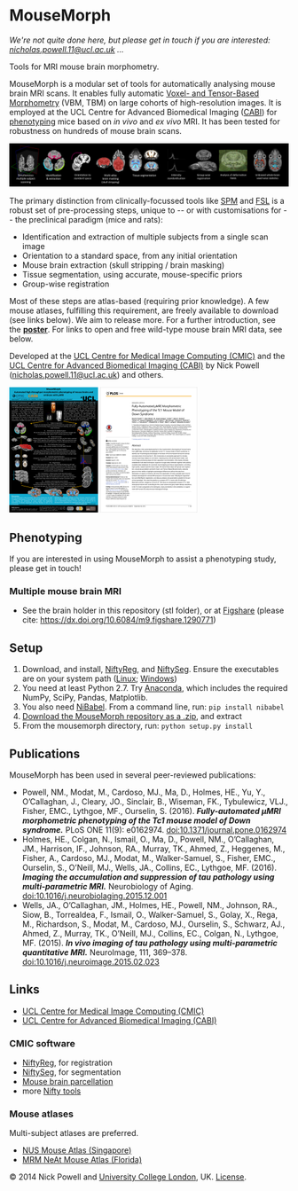 MouseMorph
==========

_We're not quite done here, but please get in touch if you are interested: nicholas.powell.11@ucl.ac.uk ..._

Tools for MRI mouse brain morphometry.

MouseMorph is a modular set of tools for automatically analysing mouse brain MRI scans. It enables fully automatic [Voxel- and Tensor-Based Morphometry][ashb_vbm_2000] (VBM, TBM) on large cohorts of high-resolution images. It is employed at the UCL Centre for Advanced Biomedical Imaging ([CABI][CABI]) for [phenotyping](http://en.wikipedia.org/wiki/Phenotype) mice based on *in vivo* and *ex vivo* MRI. It has been tested for robustness on hundreds of mouse brain scans.

[![Pipeline summary](docs/pipeline_summary.png)](docs/pipeline_summary.png)

The primary distinction from clinically-focussed tools like [SPM](http://www.fil.ion.ucl.ac.uk/spm/) and [FSL](http://fsl.fmrib.ox.ac.uk/fsl/fslwiki/) is a robust set of pre-processing steps, unique to -- or with customisations for -- the preclinical paradigm (mice and rats):
- Identification and extraction of multiple subjects from a single scan image
- Orientation to a standard space, from any initial orientation
- Mouse brain extraction (skull stripping / brain masking)
- Tissue segmentation, using accurate, mouse-specific priors
- Group-wise registration

Most of these steps are atlas-based (requiring prior knowledge). A few mouse atlases, fulfilling this requirement, are freely available to download (see links below). We aim to release more. For a further introduction, see the [**poster**][mm_poster]. For links to open and free wild-type mouse brain MRI data, see below.

Developed at the [UCL Centre for Medical Image Computing (CMIC)][CMIC] and the [UCL Centre for Advanced Biomedical Imaging (CABI)][CABI] by Nick Powell (nicholas.powell.11@ucl.ac.uk) and others.

[![MouseMorph poster thumbnail; click for PDF](docs/mousemorph_poster_thumbnail.png "MouseMorph poster thumbnail; click for PDF")][mm_poster] [![Paper thumbnail; click for PDF](docs/paper_tc1_thumbnail.png "'Fully-Automated μMRI Morphometric Phenotyping of the Tc1 Mouse Model of Down Syndrome' Paper thumbnail; (external link)")][tc1_paper]

## Phenotyping
If you are interested in using MouseMorph to assist a phenotyping study, please get in touch!

### Multiple mouse brain MRI
- See the brain holder in this repository (stl folder), or at [Figshare](https://figshare.com/articles/CABI_Mouse_Brain_Holder/1290771) (please cite: https://dx.doi.org/10.6084/m9.figshare.1290771)

## Setup
1. Download, and install, [NiftyReg], and [NiftySeg]. Ensure the executables are on your system path ([Linux](http://www.computerhope.com/issues/ch001647.htm); [Windows](http://www.computerhope.com/issues/ch000549.htm))
2. You need at least Python 2.7. Try [Anaconda], which includes the required NumPy, SciPy, Pandas, Matplotlib.
3. You also need [NiBabel]. From a command line, run: `pip install nibabel`
3. [Download the MouseMorph repository as a .zip](https://github.com/nmpowell/mousemorph/archive/master.zip), and extract
4. From the mousemorph directory, run: `python setup.py install`

## Publications
MouseMorph has been used in several peer-reviewed publications:
- Powell, NM., Modat, M., Cardoso, MJ., Ma, D., Holmes, HE., Yu, Y., O’Callaghan, J., Cleary, JO., Sinclair, B., Wiseman, FK., Tybulewicz, VLJ., Fisher, EMC., Lythgoe, MF., Ourselin, S. (2016). ***Fully-automated µMRI morphometric phenotyping of the Tc1 mouse model of Down syndrome.*** PLoS ONE 11(9): e0162974. [doi:10.1371/journal.pone.0162974][tc1_paper]
- Holmes, HE., Colgan, N., Ismail, O., Ma, D., Powell, NM., O’Callaghan, JM., Harrison, IF., Johnson, RA., Murray, TK., Ahmed, Z., Heggenes, M., Fisher, A., Cardoso, MJ., Modat, M., Walker-Samuel, S., Fisher, EMC., Ourselin, S., O’Neill, MJ., Wells, JA., Collins, EC., Lythgoe, MF. (2016). ***Imaging the accumulation and suppression of tau pathology using multi-parametric MRI.*** Neurobiology of Aging. [doi:10.1016/j.neurobiolaging.2015.12.001][tg4510_holmes_paper]
- Wells, JA., O’Callaghan, JM., Holmes, HE., Powell, NM., Johnson, RA., Siow, B., Torrealdea, F., Ismail, O., Walker-Samuel, S., Golay, X., Rega, M., Richardson, S., Modat, M., Cardoso, MJ., Ourselin, S., Schwarz, AJ., Ahmed, Z., Murray, TK., O’Neill, MJ., Collins, EC., Colgan, N., Lythgoe, MF. (2015). ***In vivo imaging of tau pathology using multi-parametric quantitative MRI.*** NeuroImage, 111, 369–378. [doi:10.1016/j.neuroimage.2015.02.023][tg4510_wells_paper]

## Links
- [UCL Centre for Medical Image Computing (CMIC)][CMIC]
- [UCL Centre for Advanced Biomedical Imaging (CABI)][CABI]

### CMIC software
- [NiftyReg], for registration
- [NiftySeg], for segmentation
- [Mouse brain parcellation](https://github.com/dancebean/multi-atlas-segmentation)
- more [Nifty tools](http://cmic.cs.ucl.ac.uk/home/software/)

### Mouse atlases
Multi-subject atlases are preferred.

- [NUS Mouse Atlas (Singapore)](http://www.bioeng.nus.edu.sg/cfa/mouse_atlas.html)
- [MRM NeAt Mouse Atlas (Florida)](http://brainatlas.mbi.ufl.edu/)

© 2014 Nick Powell and [University College London](http://www.ucl.ac.uk/), UK. [License](https://github.com/nmpowell/mousemorph/blob/master/LICENSE).

[mm_poster]: docs/Nick_Powell-20131016-MouseMorph_MRI_Mouse_Phenotyping-Poster_A0_portrait.pdf
[tc1_paper]: http://journals.plos.org/plosone/article?id=10.1371/journal.pone.0162974
[tg4510_holmes_paper]: http://www.sciencedirect.com/science/article/pii/S0197458015006053
[tg4510_wells_paper]: http://www.sciencedirect.com/science/article/pii/S105381191500124X
[CMIC]: http://cmic.cs.ucl.ac.uk/ "UCL Centre for Medical Image Computing"
[CABI]: http://www.ucl.ac.uk/cabi "UCL Centre for Advanced Biomedical Imaging"
[ashb_vbm_2000]: http://www.fil.ion.ucl.ac.uk/~karl/Voxel-Based%20Morphometry.pdf "(PDF) Ashburner (2000): Voxel-Based Morphometry --- The Methods"
[NiftyReg]: http://sourceforge.net/projects/niftyreg/
[NiftySeg]: http://sourceforge.net/projects/niftyseg/
[Anaconda]: https://www.continuum.io/downloads
[NiBabel]: http://nipy.org/nibabel/